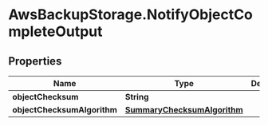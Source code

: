 # AwsBackupStorage.NotifyObjectCompleteOutput

## Properties

Name | Type | Description | Notes
------------ | ------------- | ------------- | -------------
**objectChecksum** | **String** |  | 
**objectChecksumAlgorithm** | [**SummaryChecksumAlgorithm**](SummaryChecksumAlgorithm.md) |  | 


